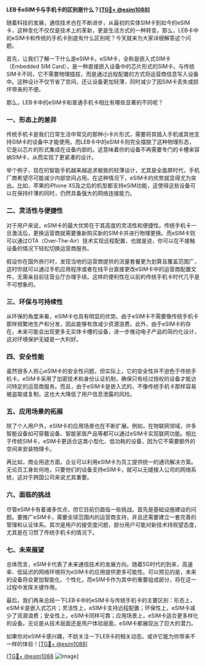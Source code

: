 **LEB卡eSIM卡与手机卡的区别是什么？[[TG💪+ @esim1088](https://t.me/s/esim1088)]**

随着科技的发展，通信技术也在不断进步，从最初的实体SIM卡到如今的eSIM卡，这种变化不仅仅是技术上的革新，更是生活方式的一种转变。那么，LEB卡中的eSIM卡和传统的手机卡到底有什么区别呢？今天就来为大家详细解答这个问题。

首先，让我们了解一下什么是eSIM卡。eSIM卡，全称是嵌入式SIM卡（Embedded SIM Card），是一种直接嵌入设备中的芯片形式的SIM卡。与传统SIM卡不同，它不需要物理插拔，而是通过远程配置的方式将运营商信息写入设备中。这种设计不仅节省了空间，还让设备更加轻薄，同时减少了因SIM卡丢失或损坏带来的不便。

那么，LEB卡中的eSIM卡和普通手机卡相比有哪些显著的不同呢？

### **一、形态上的差异**
传统手机卡是我们日常生活中常见的那种小卡片形式，需要将其插入手机或其他支持SIM卡的设备中才能使用。而LEB卡中的eSIM卡则完全摆脱了这种物理形态，它是以芯片的形式集成在设备内部的。这意味着你的设备不再需要专门的卡槽来容纳SIM卡，从而实现了更紧凑的设计。

举个例子，现在的智能手机越来越追求极致的轻薄设计，尤其是全面屏时代，手机厂商希望尽可能减少内部空间占用。在这种情况下，eSIM卡的优势就显得尤为突出。比如，苹果的iPhone XS及之后的机型都支持eSIM功能，这使得这些设备可以在保持纤薄的同时，仍然具备强大的网络连接能力。

### **二、灵活性与便捷性**
对于用户来说，eSIM卡的最大优势在于其高度的灵活性和便捷性。传统手机卡一旦激活后，更换运营商就需要重新购买新的SIM卡并进行物理更换。而eSIM卡则可以通过OTA（Over-The-Air）技术实现远程配置，也就是说，你可以在不接触设备的情况下轻松切换运营商服务。

假设你在国外旅行时，发现当地的运营商提供的流量套餐更为划算且覆盖范围广，这时你就可以通过手机应用程序或者在线平台直接更改eSIM卡中的运营商配置文件，无需亲自前往营业厅办理手续。这样的便利性在以前的传统手机卡时代几乎是不可想象的。

### **三、环保与可持续性**
从环保的角度来看，eSIM卡也具有明显的优势。由于eSIM卡不需要像传统手机卡那样频繁地生产和分发，因此能够有效减少资源浪费。此外，由于eSIM卡的存在，未来可能会出现更多无实体卡槽的设备，进一步推动电子产品的简约化设计，这对环境保护无疑是一大利好。

### **四、安全性能**
虽然很多人担心eSIM卡的安全性问题，但实际上，它的安全性并不逊色于传统手机卡。eSIM卡采用了加密技术和身份认证机制，确保只有经过授权的设备才能访问特定的运营商服务。而且，由于eSIM卡是嵌入式的，不像传统手机卡那样容易被盗取或复制，这也大大降低了用户信息泄露的风险。

### **五、应用场景的拓展**
除了个人用户外，eSIM卡的应用场景也在不断扩展。例如，在物联网领域，许多智能设备如可穿戴设备、智能家居产品等都可以通过eSIM卡实现联网功能。相比于传统SIM卡，eSIM卡更适合这类小型化、低功耗的设备，因为它不需要额外的空间来安装物理卡。

再比如，商业用途方面，企业可以利用eSIM卡为员工提供统一的通讯解决方案。无论员工身处何地，只要他们的设备支持eSIM卡，就可以无缝接入公司的网络系统，这对于跨国公司来说尤其重要。

### **六、面临的挑战**
尽管eSIM卡有着诸多优点，但它目前仍面临一些挑战。首先是基础设施建设的问题。要推广eSIM卡，需要全球范围内的运营商支持，并且还需要建立一套完善的管理和认证体系。其次是用户的接受度问题，部分用户可能对新技术持观望态度，尤其是在习惯了传统手机卡的情况下。

### **七、未来展望**
总体而言，eSIM卡代表了未来通信技术的发展方向。随着5G时代的到来，高速率、低延迟的网络环境将为eSIM卡的应用提供更多可能性。可以预见的是，未来的设备将会更加智能化、个性化，而eSIM卡作为其中的重要组成部分，将在这一过程中发挥关键作用。

最后，我们再来总结一下LEB卡中的eSIM卡与传统手机卡的主要区别：形态上，eSIM卡是嵌入式芯片；灵活性上，eSIM卡支持远程配置；环保性上，eSIM卡减少了资源浪费；安全性上，eSIM卡同样可靠；应用场景上，eSIM卡适合更多样化的设备。无论是从技术层面还是用户体验层面，eSIM卡都展现出了巨大的潜力。

如果你对eSIM卡感兴趣，不妨关注一下LEB卡的相关动态，或许它能为你带来不一样的体验！[[TG💪+ @esim1088](https://t.me/s/esim1088)]

[[TG💪+ @esim1088](https://t.me/s/esim1088) ![Image](https://i.postimg.cc/4NQfJmqS/Snipaste-2025-05-13-00-14-12.png)]
